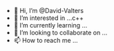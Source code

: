 - 👋 Hi, I’m @David-Valters
- 👀 I’m interested in ...c++
- 🌱 I’m currently learning ...
- 💞️ I’m looking to collaborate on ...
- 📫 How to reach me ...

<!---
David-Valters/David-Valters is a ✨ special ✨ repository because its `README.md` (this file) appears on your GitHub profile.
You can click the Preview link to take a look at your changes.
--->
